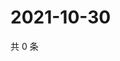# 2021-10-30

共 0 条

<!-- BEGIN WEIBO -->
<!-- 最后更新时间 Sat Oct 30 2021 16:16:14 GMT+0800 (China Standard Time) -->

<!-- END WEIBO -->
